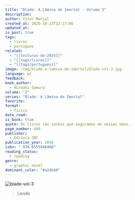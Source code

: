 ```yaml
---
title: "Blade: A Lâmina do Imortal - Volume 3"
description:
author: Vítor Marçal
created_at: 2025-10-23T22:17:00
updated_at:
is_post: true
tags:
  - livros
  - portugues
related:
  - "[[leituras-de-2025]]"
  - "[[tags/livros]]"
  - "[[tags/portugues]]"
image: /img/blade-a-lamina-do-imortal/blade-vol-3.jpg
language: pt
feedback:
book_author:
  - Hiroaki Samura
volume: "2"
series: "Blade: A Lâmina do Imortal"
favorite:
format:
  - físico
date_read:
is_book: true
quote: Os livros são sonhos que seguramos em nossas mãos.
page_number: 448
publisher:
  - Editora JBC
publication_year: 2016
isbn: " 978-6555946468"
reading_status:
  - reading
genre:
  - graphic novel
dominant_color: "#a24b40"
---
```

![blade-vol-3](img/blade-a-lamina-do-imortal/blade-vol-3.jpg)

> Lendo
